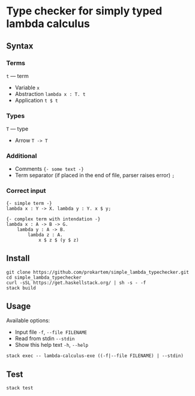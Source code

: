# Type checker for simply typed lambda calculus

## Syntax

### Terms
`t` — term 
- Variable `x`
- Abstraction `lambda x : T. t`
- Application `t $ t`

### Types
`T` — type
- Arrow `T -> T`

### Additional
- Comments `{- some text -}`
- Term separator (if placed in the end of file, parser raises error) `;`

### Correct input
```
{- simple term -}
lambda x : Y -> X. lambda y : Y. x $ y;

{- complex term with intendation -}
lambda x : A -> B -> G. 
    lambda y : A -> B. 
        lambda z : A. 
            x $ z $ (y $ z)
```

## Install
```
git clone https://github.com/prokartem/simple_lambda_typechecker.git
cd simple_lambda_typechecker
curl -sSL https://get.haskellstack.org/ | sh -s - -f
stack build
```

## Usage
Available options:
 - Input file `-f`, `--file FILENAME`
 - Read from stdin `--stdin`                     
 - Show this help text `-h`, `--help`

`stack exec -- lambda-calculus-exe ((-f|--file FILENAME) | --stdin)`

## Test
`stack test`


